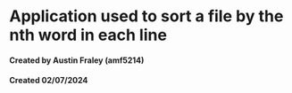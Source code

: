 # Application used to sort a file by the nth word in each line
#### Created by Austin Fraley (amf5214)
#### Created 02/07/2024
